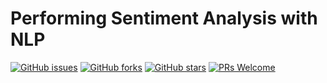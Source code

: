 # Performing Sentiment Analysis with NLP
[![GitHub issues](https://img.shields.io/github/issues/Develop-Packt/Performing-Sentiment-Analysis-with-NLP.svg)](https://github.com/Develop-Packt/Performing-Sentiment-Analysis-with-NLP/issues)
[![GitHub forks](https://img.shields.io/github/forks/Develop-Packt/Performing-Sentiment-Analysis-with-NLP.svg)](https://github.com/Develop-Packt/Performing-Sentiment-Analysis-with-NLP/network)
[![GitHub stars](https://img.shields.io/github/stars/Develop-Packt/Performing-Sentiment-Analysis-with-NLP.svg)](https://github.com/Develop-Packt/Performing-Sentiment-Analysis-with-NLP/stargazers)
[![PRs Welcome](https://img.shields.io/badge/PRs-welcome-brightgreen.svg)](https://github.com/Develop-Packt/Performing-Sentiment-Analysis-with-NLP/pulls)
